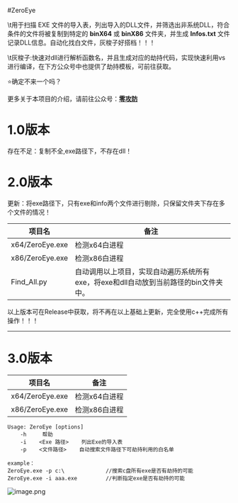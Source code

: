 #ZeroEye

\t用于扫描 EXE 文件的导入表，列出导入的DLL文件，并筛选出非系统DLL，符合条件的文件将被复制到特定的 **binX64** 或 **binX86** 文件夹，并生成 **Infos.txt** 文件记录DLL信息。自动化找白文件，灰梭子好搭档！！！
    
\t灰梭子:快速对dll进行解析函数名，并且生成对应的劫持代码，实现快速利用vs进行编译，在下方公众号中也提供了劫持模板，可前往获取。

⭐确定不来一个吗？

更多关于本项目的介绍，请前往公众号：**[零攻防](https://mp.weixin.qq.com/s?__biz=MzkyNDUzNjk4MQ==&mid=2247484591&idx=1&sn=50b813e4c626aa967d6c506c4749c032&chksm=c1d51d55f6a294434e27bbcd6dc45268e64ac8a86bc1215c2df9140d350ea2f26ed6d91a2655#rd)**



# 1.0版本
存在不足：复制不全,exe路径下，不存在dll！

# 2.0版本
更新：将exe路径下，只有exe和info两个文件进行剔除，只保留文件夹下存在多个文件的情况！

| 项目名          | 备注                                                         |
| --------------- | ------------------------------------------------------------ |
| x64/ZeroEye.exe | 检测x64白进程                                                |
| x86/ZeroEye.exe | 检测x86白进程                                                |
| Find_All.py     | 自动调用以上项目，实现自动遍历系统所有exe，将exe和dll自动放到当前路径的bin文件夹中。 |

以上版本可在Release中获取，将不再在以上基础上更新，完全使用c++完成所有操作！！！

---
# 3.0版本
| 项目名             | 备注       |
| --------------- | -------- |
| x64/ZeroEye.exe | 检测x64白进程 |
| x86/ZeroEye.exe | 检测x86白进程 |

```
Usage: ZeroEye [options]
    -h     帮助
    -i    <Exe 路径>    列出Exe的导入表
    -p    <文件路径>    自动搜索文件路径下可劫持利用的白名单

example：
ZeroEye.exe -p c:\             //搜索c盘所有exe是否有劫持的可能
ZeroEye.exe -i aaa.exe         //判断指定exe是否有劫持的可能
```

    
![image.png](https://demo-1317552874.cos.ap-guangzhou.myqcloud.com/Obsidian/20241027183523.png)
